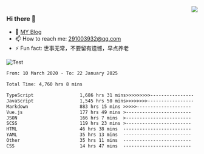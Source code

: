 <img align='right' src='https://github-readme-stats.vercel.app/api?username=niaogege&show_icons=true&theme=radical'/>

### Hi there 👋

- 🌱 [MY Blog](https://bythewayer.com/)
- 📫 How to reach me: 291003932@qq.com
- ⚡ Fun fact:  世事无常，不要留有遗憾，早点养老

![Test](https://github-readme-stats.vercel.app/api/top-langs/?username=niaogege&layout=compact)

<!--START_SECTION:waka-->

```txt
From: 10 March 2020 - To: 22 January 2025

Total Time: 4,760 hrs 8 mins

TypeScript                 1,686 hrs 31 mins>>>>>>>>>----------------   35.43 %
JavaScript                 1,545 hrs 50 mins>>>>>>>>-----------------   32.47 %
Markdown                   883 hrs 15 mins >>>>>--------------------   18.56 %
Vue.js                     177 hrs 49 mins >------------------------   03.74 %
JSON                       166 hrs 7 mins  >------------------------   03.49 %
SCSS                       119 hrs 23 mins >------------------------   02.51 %
HTML                       46 hrs 38 mins  -------------------------   00.98 %
YAML                       35 hrs 13 mins  -------------------------   00.74 %
Other                      35 hrs 11 mins  -------------------------   00.74 %
CSS                        14 hrs 47 mins  -------------------------   00.31 %
```

<!--END_SECTION:waka-->
